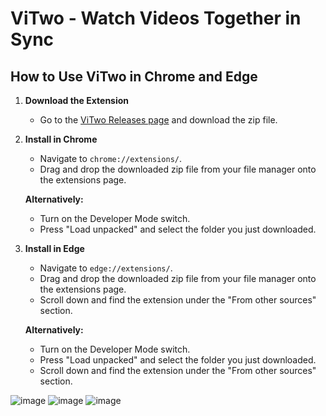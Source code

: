 # ViTwo - Watch Videos Together in Sync

## How to Use ViTwo in Chrome and Edge

1. **Download the Extension**
   - Go to the [ViTwo Releases page](https://github.com/Trotyl15/ViTwo/releases) and download the zip file.

2. **Install in Chrome**
   - Navigate to `chrome://extensions/`.
   - Drag and drop the downloaded zip file from your file manager onto the extensions page.
   
   **Alternatively:**
   - Turn on the Developer Mode switch.
   - Press "Load unpacked" and select the folder you just downloaded.

3. **Install in Edge**
   - Navigate to `edge://extensions/`.
   - Drag and drop the downloaded zip file from your file manager onto the extensions page.
   - Scroll down and find the extension under the "From other sources" section.
   
   **Alternatively:**
   - Turn on the Developer Mode switch.
   - Press "Load unpacked" and select the folder you just downloaded.
   - Scroll down and find the extension under the "From other sources" section.


![image](https://github.com/user-attachments/assets/43f0bc41-6986-482b-a8b8-d165b8c1eb66)
![image](https://github.com/user-attachments/assets/32b68315-c25b-49a9-81f8-6722f4e78502)
![image](https://github.com/user-attachments/assets/39c428c7-110b-45da-aac9-9e919418aa3d)

